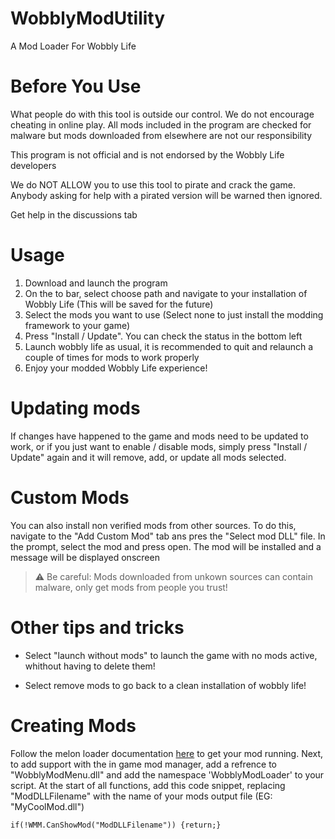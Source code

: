 # WobblyModUtility
A Mod Loader For Wobbly Life

# Before You Use
What people do with this tool is outside our control. We do not encourage cheating in online play. All mods included in the program are checked for malware but mods downloaded from elsewhere are not our responsibility 

This program is not official and is not endorsed by the Wobbly Life developers

We do NOT ALLOW you to use this tool to pirate and crack the game. Anybody asking for help with a pirated version will be warned then ignored.

Get help in the discussions tab

# Usage
1. Download and launch the program
2. On the to bar, select choose path and navigate to your installation of Wobbly Life (This will be saved for the future)
3. Select the mods you want to use (Select none to just install the modding framework to your game)
4. Press "Install / Update". You can check the status in the bottom left
5. Launch wobbly life as usual, it is recommended to quit and relaunch a couple of times for mods to work properly
6. Enjoy your modded Wobbly Life experience!

# Updating mods
If changes have happened to the game and mods need to be updated to work, or if you just want to enable / disable mods, simply press "Install /  Update" again and it will remove, add, or update all mods selected.

# Custom Mods
You can also install non verified mods from other sources. To do this, navigate to the "Add Custom Mod" tab ans pres the "Select mod DLL" file. In the prompt, select the mod and press open. The mod will be installed and a message will be displayed onscreen

> ⚠️ Be careful: Mods downloaded from unkown sources can contain malware, only get mods from people you trust! 

# Other tips and tricks

- Select "launch without mods" to launch the game with no mods active, whithout having to delete them!

- Select remove mods to go back to a clean installation of wobbly life!

# Creating Mods

Follow the melon loader documentation [here](https://melonwiki.xyz/#/modders/quickstart) to get your mod running. Next, to add support with the in game mod manager, add a refrence to "WobblyModMenu.dll" and add the namespace 'WobblyModLoader' to your script. At the start of all functions, add this code snippet, replacing "ModDLLFilename" with the name of your mods output file (EG: "MyCoolMod.dll") 

```if(!WMM.CanShowMod("ModDLLFilename")) {return;}```
